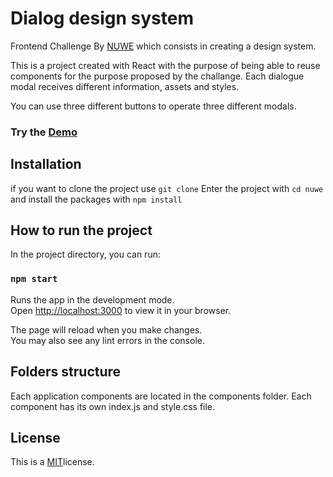 # Dialog design system
Frontend Challenge By [NUWE](nuwe.io) which consists in creating a design system. 

This is a project created with React with the purpose of being able to reuse components for the purpose proposed by the challange. Each dialogue modal receives different information, assets and styles.

You can use three different buttons to operate three different modals.

### Try the [Demo](https://nuwe-dialog-design-system.vercel.app/)

## Installation
if you want to clone the project use `git clone` Enter the project with `cd nuwe` and install the packages with `npm install` 

## How to run the project

In the project directory, you can run:

### `npm start`

Runs the app in the development mode.\
Open [http://localhost:3000](http://localhost:3000) to view it in your browser.

The page will reload when you make changes.\
You may also see any lint errors in the console.

## Folders structure

Each application components are located in the components folder. Each component has its own index.js and style.css file.

## License

This is a [MIT](https://opensource.org/licenses/MIT)license. 


